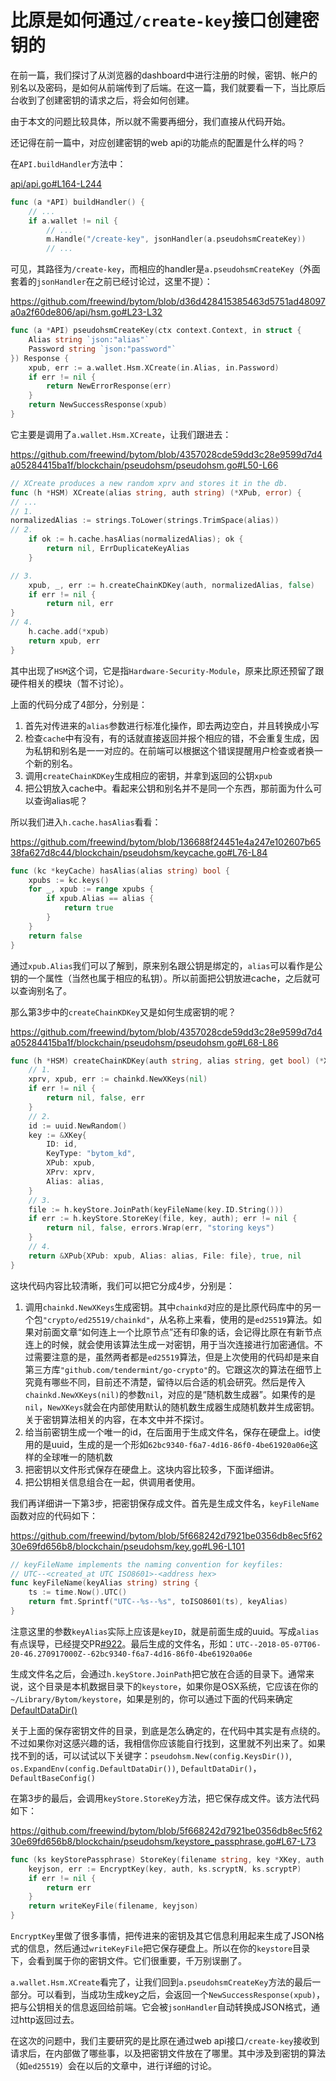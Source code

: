 比原是如何通过`/create-key`接口创建密钥的
=====================================

在前一篇，我们探讨了从浏览器的dashboard中进行注册的时候，密钥、帐户的别名以及密码，是如何从前端传到了后端。在这一篇，我们就要看一下，当比原后台收到了创建密钥的请求之后，将会如何创建。

由于本文的问题比较具体，所以就不需要再细分，我们直接从代码开始。

还记得在前一篇中，对应创建密钥的web api的功能点的配置是什么样的吗？

在`API.buildHandler`方法中：

[api/api.go#L164-L244](https://github.com/freewind/bytom-v1.0.1/blob/master/api/api.go#L164-L244)

```go
func (a *API) buildHandler() {
    // ...
	if a.wallet != nil {
        // ...
		m.Handle("/create-key", jsonHandler(a.pseudohsmCreateKey))
		// ...
```

可见，其路径为`/create-key`，而相应的handler是`a.pseudohsmCreateKey`（外面套着的`jsonHandler`在之前已经讨论过，这里不提）：

https://github.com/freewind/bytom/blob/d36d428415385463d5751ad48097a0a2f60de806/api/hsm.go#L23-L32

```go
func (a *API) pseudohsmCreateKey(ctx context.Context, in struct {
    Alias string `json:"alias"`
    Password string `json:"password"`
}) Response {
    xpub, err := a.wallet.Hsm.XCreate(in.Alias, in.Password)
    if err != nil {
        return NewErrorResponse(err)
    }
    return NewSuccessResponse(xpub)
}
```

它主要是调用了`a.wallet.Hsm.XCreate`，让我们跟进去：

https://github.com/freewind/bytom/blob/4357028cde59dd3c28e9599d7d4a05284415ba1f/blockchain/pseudohsm/pseudohsm.go#L50-L66

```go
// XCreate produces a new random xprv and stores it in the db.
func (h *HSM) XCreate(alias string, auth string) (*XPub, error) {
// ...
// 1.
normalizedAlias := strings.ToLower(strings.TrimSpace(alias))
// 2.
    if ok := h.cache.hasAlias(normalizedAlias); ok {
        return nil, ErrDuplicateKeyAlias
    }

// 3.
    xpub, _, err := h.createChainKDKey(auth, normalizedAlias, false)
    if err != nil {
        return nil, err
}
// 4.
    h.cache.add(*xpub)
    return xpub, err
}
```

其中出现了`HSM`这个词，它是指`Hardware-Security-Module`，原来比原还预留了跟硬件相关的模块（暂不讨论）。

上面的代码分成了4部分，分别是：

1. 首先对传进来的`alias`参数进行标准化操作，即去两边空白，并且转换成小写
2. 检查`cache`中有没有，有的话就直接返回并报个相应的错，不会重复生成，因为私钥和别名是一一对应的。在前端可以根据这个错误提醒用户检查或者换一个新的别名。
3. 调用`createChainKDKey`生成相应的密钥，并拿到返回的公钥`xpub`
4. 把公钥放入cache中。看起来公钥和别名并不是同一个东西，那前面为什么可以查询alias呢？

所以我们进入`h.cache.hasAlias`看看：

https://github.com/freewind/bytom/blob/136688f24451e4a247e102607b6538fa627d8c44/blockchain/pseudohsm/keycache.go#L76-L84

```go
func (kc *keyCache) hasAlias(alias string) bool {
    xpubs := kc.keys()
    for _, xpub := range xpubs {
        if xpub.Alias == alias {
            return true
        }
    }
    return false
}
```

通过`xpub.Alias`我们可以了解到，原来别名跟公钥是绑定的，`alias`可以看作是公钥的一个属性（当然也属于相应的私钥）。所以前面把公钥放进cache，之后就可以查询别名了。

那么第3步中的`createChainKDKey`又是如何生成密钥的呢？

https://github.com/freewind/bytom/blob/4357028cde59dd3c28e9599d7d4a05284415ba1f/blockchain/pseudohsm/pseudohsm.go#L68-L86

```go
func (h *HSM) createChainKDKey(auth string, alias string, get bool) (*XPub, bool, error) {
    // 1.
    xprv, xpub, err := chainkd.NewXKeys(nil)
    if err != nil {
        return nil, false, err
    }
    // 2.
    id := uuid.NewRandom()
    key := &XKey{
        ID: id,
        KeyType: "bytom_kd",
        XPub: xpub,
        XPrv: xprv,
        Alias: alias,
    }
    // 3.
    file := h.keyStore.JoinPath(keyFileName(key.ID.String()))
    if err := h.keyStore.StoreKey(file, key, auth); err != nil {
        return nil, false, errors.Wrap(err, "storing keys")
    }
    // 4.
    return &XPub{XPub: xpub, Alias: alias, File: file}, true, nil
}
```

这块代码内容比较清晰，我们可以把它分成4步，分别是：

1. 调用`chainkd.NewXKeys`生成密钥。其中`chainkd`对应的是比原代码库中的另一个包`"crypto/ed25519/chainkd"`，从名称上来看，使用的是`ed25519`算法。如果对前面文章“如何连上一个比原节点”还有印象的话，会记得比原在有新节点连上的时候，就会使用该算法生成一对密钥，用于当次连接进行加密通信。不过需要注意的是，虽然两者都是`ed25519`算法，但是上次使用的代码却是来自第三方库`"github.com/tendermint/go-crypto"`的。它跟这次的算法在细节上究竟有哪些不同，目前还不清楚，留待以后合适的机会研究。然后是传入`chainkd.NewXKeys(nil)`的参数`nil`，对应的是“随机数生成器”。如果传的是`nil`，`NewXKeys`就会在内部使用默认的随机数生成器生成随机数并生成密钥。关于密钥算法相关的内容，在本文中并不探讨。
2. 给当前密钥生成一个唯一的id，在后面用于生成文件名，保存在硬盘上。id使用的是uuid，生成的是一个形如`62bc9340-f6a7-4d16-86f0-4be61920a06e`这样的全球唯一的随机数
3. 把密钥以文件形式保存在硬盘上。这块内容比较多，下面详细讲。
4. 把公钥相关信息组合在一起，供调用者使用。

我们再详细讲一下第3步，把密钥保存成文件。首先是生成文件名，`keyFileName`函数对应的代码如下：

https://github.com/freewind/bytom/blob/5f668242d7921be0356db8ec5f6230e69fd656b8/blockchain/pseudohsm/key.go#L96-L101

```go
// keyFileName implements the naming convention for keyfiles:
// UTC--<created_at UTC ISO8601>-<address hex>
func keyFileName(keyAlias string) string {
    ts := time.Now().UTC()
    return fmt.Sprintf("UTC--%s--%s", toISO8601(ts), keyAlias)
}
```

注意这里的参数`keyAlias`实际上应该是`keyID`，就是前面生成的uuid。写成`alias`有点误导，已经提交PR[#922](https://github.com/Bytom/bytom/pull/922)。最后生成的文件名，形如：`UTC--2018-05-07T06-20-46.270917000Z--62bc9340-f6a7-4d16-86f0-4be61920a06e`

生成文件名之后，会通过`h.keyStore.JoinPath`把它放在合适的目录下。通常来说，这个目录是本机数据目录下的`keystore`，如果你是OSX系统，它应该在你的`~/Library/Bytom/keystore`，如果是别的，你可以通过下面的代码来确定[DefaultDataDir()](https://github.com/freewind/bytom/blob/18a304e738268386c164cb5d8d9032963a802338/config/config.go#L190-L205)

关于上面的保存密钥文件的目录，到底是怎么确定的，在代码中其实是有点绕的。不过如果你对这感兴趣的话，我相信你应该能自行找到，这里就不列出来了。如果找不到的话，可以试试以下关键字：`pseudohsm.New(config.KeysDir())`, `os.ExpandEnv(config.DefaultDataDir())`, `DefaultDataDir()`，`DefaultBaseConfig()`

在第3步的最后，会调用`keyStore.StoreKey`方法，把它保存成文件。该方法代码如下：

https://github.com/freewind/bytom/blob/5f668242d7921be0356db8ec5f6230e69fd656b8/blockchain/pseudohsm/keystore_passphrase.go#L67-L73

```go
func (ks keyStorePassphrase) StoreKey(filename string, key *XKey, auth string) error {
    keyjson, err := EncryptKey(key, auth, ks.scryptN, ks.scryptP)
    if err != nil {
        return err
    }
    return writeKeyFile(filename, keyjson)
}
```

`EncryptKey`里做了很多事情，把传进来的密钥及其它信息利用起来生成了JSON格式的信息，然后通过`writeKeyFile`把它保存硬盘上。所以在你的`keystore`目录下，会看到属于你的密钥文件。它们很重要，千万别误删了。


`a.wallet.Hsm.XCreate`看完了，让我们回到`a.pseudohsmCreateKey`方法的最后一部分。可以看到，当成功生成key之后，会返回一个`NewSuccessResponse(xpub)`，把与公钥相关的信息返回给前端。它会被`jsonHandler`自动转换成JSON格式，通过http返回过去。

在这次的问题中，我们主要研究的是比原在通过web api接口`/create-key`接收到请求后，在内部做了哪些事，以及把密钥文件放在了哪里。其中涉及到密钥的算法（如`ed25519`）会在以后的文章中，进行详细的讨论。
